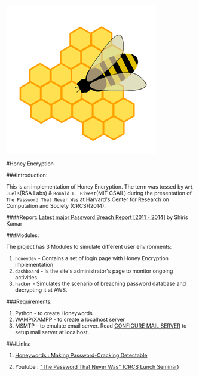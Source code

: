 ![HoneyEncryption](Resources/bee.gif)

#Honey Encryption

###Introduction:

This is an implementation of Honey Encryption. The term was tossed by `Ari Juels`(RSA Labs) & `Ronald L. Rivest`(MIT CSAIL) during the presentation of `The Password That Never Was` at Harvard's Center for Research on Computation and Society (CRCS)(2014).


####Report:
[Latest major Password Breach Report [2011 - 2014]](http://goo.gl/xz2qNF) by Shiris Kumar


###Modules:

The project has 3 Modules to simulate different user environments:

1. `honeydev` - Contains a set of login page with Honey Encryption implementation
2. `dashboard` - Is the site's administrator's page to monitor ongoing activities
3. `hacker` - Simulates the scenario of breaching password database and decrypting it at AWS.



###Requirements:

1. Python - to create Honeywords
2. WAMP/XAMPP - to create a localhost server
3. MSMTP - to emulate email server. Read [CONFIGURE MAIL SERVER](https://github.com/shiriskumar/HoneyEncryption/blob/master/CONFIGURE_MAIL_SERVER.md) to setup mail server at localhost.



###Links:

1. [Honeywords : Making Password-Cracking Detectable](http://www.arijuels.com/wp-content/uploads/2013/09/JR13.pdf)

2. Youtube : ["The Password That Never Was" (CRCS Lunch Seminar)](https://www.youtube.com/watch?v=DV0k0rQpEX4)